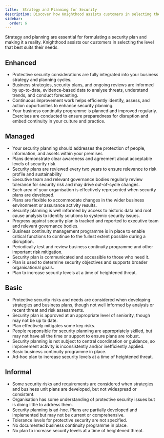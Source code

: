 ```yaml
---
title:  Strategy and Planning for Security
description: Discover how Knighthood assists customers in selecting the right level of security planning and reviews
sidebar:
  order: 6
---
```



Strategy and planning are essential for formulating a security plan and making it a reality. Knighthood assists our customers in selecting the level that best suits their needs.

## Enhanced

- Protective security considerations are fully integrated into your business strategy and planning cycles.
- Business strategies, security plans, and ongoing reviews are informed by up-to-date, evidence-based data to analyse threats, understand trends, and conduct forecasting.
- Continuous improvement work helps efficiently identify, assess, and action opportunities to enhance security planning.
- Your business continuity programme is planned and improved regularly. Exercises are conducted to ensure preparedness for disruption and embed continuity in your culture and practice.

## Managed

- Your security planning should addresses the protection of people, information, and assets within your premises
- Plans demonstrate clear awareness and agreement about acceptable levels of security risk.
- Security plans are reviewed every two years to ensure relevance to risk profile and sustainability
- Executive team and relevant governance bodies regularly review tolerance for security risk and may drive out-of-cycle changes.
- Each area of your organisation is effectively represented when security plans are developed.
- Plans are flexible to accommodate changes in the wider business environment or assurance activity results.
- Security planning is well informed by access to historic data and root cause analysis to identify solutions to systemic security issues.
- Progress against security plan is tracked and reported to executive team and relevant governance bodies.
- Business continuity management programme is in place to enable critical functions to continue to the fullest extent possible during a disruption.
- Periodically test and review business continuity programme and other important risk mitigation.
- Security plan is communicated and accessible to those who need it.
- Plan is used to determine security objectives and supports broader organisational goals.
- Plan to increase security levels at a time of heightened threat.

## Basic

- Protective security risks and needs are considered when developing strategies and business plans, though not well informed by analysis or recent threat and risk assessments.
- Security plan is approved at an appropriate level of seniority, though may not be up to date.
- Plan effectively mitigates some key risks.
- People responsible for security planning are appropriately skilled, but may not have all the time or support to ensure plans are robust.
- Security planning is not subject to central coordination or guidance, so improvement activity is inconsistently and/or inefficiently applied.
- Basic business continuity programme in place.
- Ad-hoc plan to increase security levels at a time of heightened threat.

## Informal

- Some security risks and requirements are considered when strategies and business unit plans are developed, but not widespread or consistent.
- Organisation has some understanding of protective security issues but is doing little to address them.
- Security planning is ad-hoc. Plans are partially developed and implemented but may not be current or comprehensive.
- Tolerance levels for protective security are not specified.
- No documented business continuity programme in place.
- No plan to increase security levels at a time of heightened threat.
